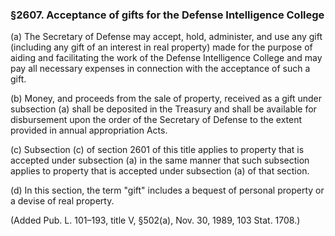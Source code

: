 ### §2607. Acceptance of gifts for the Defense Intelligence College ###

(a) The Secretary of Defense may accept, hold, administer, and use any gift (including any gift of an interest in real property) made for the purpose of aiding and facilitating the work of the Defense Intelligence College and may pay all necessary expenses in connection with the acceptance of such a gift.

(b) Money, and proceeds from the sale of property, received as a gift under subsection (a) shall be deposited in the Treasury and shall be available for disbursement upon the order of the Secretary of Defense to the extent provided in annual appropriation Acts.

(c) Subsection (c) of section 2601 of this title applies to property that is accepted under subsection (a) in the same manner that such subsection applies to property that is accepted under subsection (a) of that section.

(d) In this section, the term "gift" includes a bequest of personal property or a devise of real property.

(Added Pub. L. 101–193, title V, §502(a), Nov. 30, 1989, 103 Stat. 1708.)